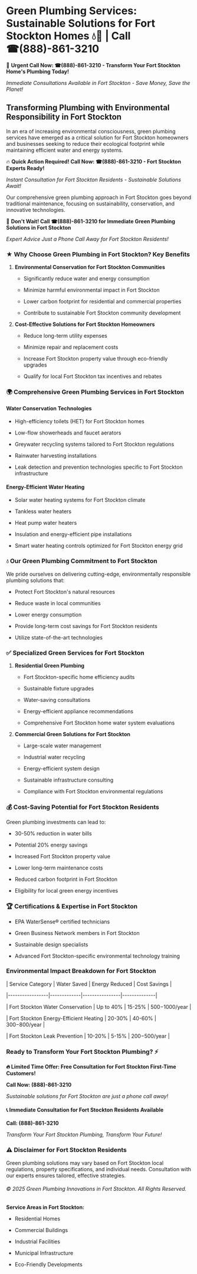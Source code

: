 # Green Plumbing Services: Sustainable Solutions for Fort Stockton Homes 💧🌿 | Call ☎(888)-861-3210

🚨 **Urgent Call Now: ☎(888)-861-3210 - Transform Your Fort Stockton Home's Plumbing Today!**
*Immediate Consultations Available in Fort Stockton - Save Money, Save the Planet!*

## Transforming Plumbing with Environmental Responsibility in Fort Stockton

In an era of increasing environmental consciousness, green plumbing services have emerged as a critical solution for Fort Stockton homeowners and businesses seeking to reduce their ecological footprint while maintaining efficient water and energy systems. 

🔥 **Quick Action Required! Call Now: ☎(888)-861-3210 - Fort Stockton Experts Ready!**
*Instant Consultation for Fort Stockton Residents - Sustainable Solutions Await!*

Our comprehensive green plumbing approach in Fort Stockton goes beyond traditional maintenance, focusing on sustainability, conservation, and innovative technologies.

🚨 **Don't Wait! Call ☎(888)-861-3210 for Immediate Green Plumbing Solutions in Fort Stockton**
*Expert Advice Just a Phone Call Away for Fort Stockton Residents!*

### ★ Why Choose Green Plumbing in Fort Stockton? Key Benefits

1. **Environmental Conservation for Fort Stockton Communities** 
   - Significantly reduce water and energy consumption
   - Minimize harmful environmental impact in Fort Stockton
   - Lower carbon footprint for residential and commercial properties
   - Contribute to sustainable Fort Stockton community development

2. **Cost-Effective Solutions for Fort Stockton Homeowners** 
   - Reduce long-term utility expenses
   - Minimize repair and replacement costs
   - Increase Fort Stockton property value through eco-friendly upgrades
   - Qualify for local Fort Stockton tax incentives and rebates

### 🌍 Comprehensive Green Plumbing Services in Fort Stockton

#### Water Conservation Technologies
- High-efficiency toilets (HET) for Fort Stockton homes
- Low-flow showerheads and faucet aerators
- Greywater recycling systems tailored to Fort Stockton regulations
- Rainwater harvesting installations
- Leak detection and prevention technologies specific to Fort Stockton infrastructure

#### Energy-Efficient Water Heating
- Solar water heating systems for Fort Stockton climate
- Tankless water heaters
- Heat pump water heaters
- Insulation and energy-efficient pipe installations
- Smart water heating controls optimized for Fort Stockton energy grid

### 💧 Our Green Plumbing Commitment to Fort Stockton

We pride ourselves on delivering cutting-edge, environmentally responsible plumbing solutions that:
- Protect Fort Stockton's natural resources
- Reduce waste in local communities
- Lower energy consumption
- Provide long-term cost savings for Fort Stockton residents
- Utilize state-of-the-art technologies

### ✅ Specialized Green Services for Fort Stockton

1. **Residential Green Plumbing**
   - Fort Stockton-specific home efficiency audits
   - Sustainable fixture upgrades
   - Water-saving consultations
   - Energy-efficient appliance recommendations
   - Comprehensive Fort Stockton home water system evaluations

2. **Commercial Green Solutions for Fort Stockton**
   - Large-scale water management
   - Industrial water recycling
   - Energy-efficient system design
   - Sustainable infrastructure consulting
   - Compliance with Fort Stockton environmental regulations

### 💰 Cost-Saving Potential for Fort Stockton Residents

Green plumbing investments can lead to:
- 30-50% reduction in water bills
- Potential 20% energy savings
- Increased Fort Stockton property value
- Lower long-term maintenance costs
- Reduced carbon footprint in Fort Stockton
- Eligibility for local green energy incentives

### 🏆 Certifications & Expertise in Fort Stockton

- EPA WaterSense® certified technicians
- Green Business Network members in Fort Stockton
- Sustainable design specialists
- Advanced Fort Stockton-specific environmental technology training

### Environmental Impact Breakdown for Fort Stockton

| Service Category | Water Saved | Energy Reduced | Cost Savings |
|-----------------|-------------|----------------|--------------|
| Fort Stockton Water Conservation | Up to 40% | 15-25% | $500-$1000/year |
| Fort Stockton Energy-Efficient Heating | 20-30% | 40-60% | $300-$800/year |
| Fort Stockton Leak Prevention | 10-20% | 5-15% | $200-$500/year |

### Ready to Transform Your Fort Stockton Plumbing? ⚡

**🔥 Limited Time Offer: Free Consultation for Fort Stockton First-Time Customers!**

**Call Now: (888)-861-3210**
*Sustainable solutions for Fort Stockton are just a phone call away!*

#### 📞 Immediate Consultation for Fort Stockton Residents Available

**Call: (888)-861-3210**
*Transform Your Fort Stockton Plumbing, Transform Your Future!*

### ⚠️ Disclaimer for Fort Stockton Residents

Green plumbing solutions may vary based on Fort Stockton local regulations, property specifications, and individual needs. Consultation with our experts ensures tailored, effective strategies.

###### © 2025 Green Plumbing Innovations in Fort Stockton. All Rights Reserved.

**Service Areas in Fort Stockton:** 
- Residential Homes
- Commercial Buildings
- Industrial Facilities
- Municipal Infrastructure
- Eco-Friendly Developments